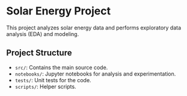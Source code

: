 # Solar Energy Project

This project analyzes solar energy data and performs exploratory data analysis (EDA) and modeling.

## Project Structure
- `src/`: Contains the main source code.
- `notebooks/`: Jupyter notebooks for analysis and experimentation.
- `tests/`: Unit tests for the code.
- `scripts/`: Helper scripts.
